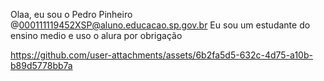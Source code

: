 Olaa, eu sou o Pedro Pinheiro
@000111119452XSP@aluno.educacao.sp.gov.br
Eu sou um estudante do ensino medio e uso o alura por obrigação





https://github.com/user-attachments/assets/6b2fa5d5-632c-4d75-a10b-b89d5778bb7a

